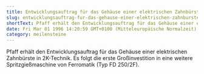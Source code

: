 ```yaml
---
title: Entwicklungsauftrag für das Gehäuse einer elektrischen Zahnbürste | 1996
slug: entwicklungsauftrag-fur-das-gehause-einer-elektrischen-zahnburste-1996
shortText: Pfaff erhält den Entwicklungsauftrag für das Gehäuse einer ­elektrischen Zahnbürste in 2K-Technik. Es folgt die erste Großinvestition in eine weitere Spritzgießmaschine von Ferromatik (Typ FD 250/2F).
date: Fri Mar 01 1996 14:20:59 GMT+0100 (Mitteleuropäische Normalzeit)
category: meilensteine
---
```


Pfaff erhält den Entwicklungsauftrag für das Gehäuse einer ­elektrischen Zahnbürste in 2K-Technik. Es folgt die erste Großinvestition in eine weitere Spritzgießmaschine von Ferromatik (Typ FD 250/2F).
